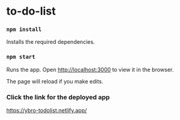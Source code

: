 # to-do-list

### `npm install`

Installs the required dependencies.

### `npm start`

Runs the app.
Open [http://localhost:3000](http://localhost:3000) to view it in the browser.

The page will reload if you make edits.

### Click the link for the deployed app

https://ybro-todolist.netlify.app/
